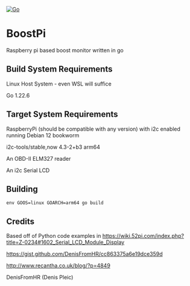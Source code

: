 [![Go](https://github.com/hamburgertrain/BoostPi/actions/workflows/go.yml/badge.svg)](https://github.com/hamburgertrain/BoostPi/actions/workflows/go.yml)

# BoostPi
Raspberry pi based boost monitor written in go

## Build System Requirements
Linux Host System - even WSL will suffice

Go 1.22.6

## Target System Requirements
RaspberryPi (should be compatible with any version) with i2c enabled running Debian 12 bookworm

i2c-tools/stable,now 4.3-2+b3 arm64

An OBD-II ELM327 reader

An i2c Serial LCD

## Building
`env GOOS=linux GOARCH=arm64 go build`

## Credits
Based off of Python code examples in https://wiki.52pi.com/index.php?title=Z-0234#1602_Serial_LCD_Module_Display

https://gist.github.com/DenisFromHR/cc863375a6e19dce359d

http://www.recantha.co.uk/blog/?p=4849

DenisFromHR (Denis Pleic)
